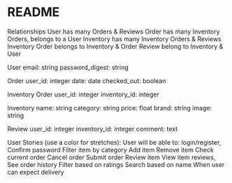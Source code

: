 # README

Relationships 
User has many Orders & Reviews
Order has many Inventory Orders, belongs to a User
Inventory has many Inventory Orders & Reviews
Inventory Order belongs to Inventory & Order
Review belong to Inventory & User 

User
email: string 
password_digest: string 

Order
user_id: integer
date: date
checked_out: boolean 

Inventory Order 
user_id: integer
inventory_id: integer

Inventory 
name: string
category: string 
price: float
brand: string 
image: string

Review
user_id: integer
inventory_id: integer
comment: text


User Stories (use a color for stretches):
User will be able to:
login/register, 
Confirm password
Filter item by category 
Add item 
Remove item
Check current order 
Cancel order
Submit order
Review item
View item reviews,
See order history 
Filter based on ratings
Search based on name
When user can expect delivery 
